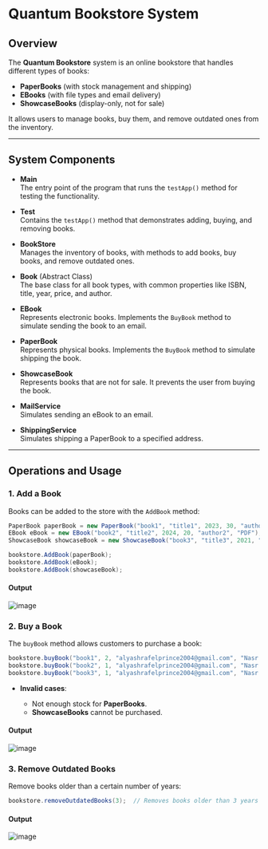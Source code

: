 # Quantum Bookstore System

## Overview

The **Quantum Bookstore** system is an online bookstore that handles different types of books:

- **PaperBooks** (with stock management and shipping)    
- **EBooks** (with file types and email delivery)
- **ShowcaseBooks** (display-only, not for sale)

It allows users to manage books, buy them, and remove outdated ones from the inventory.

---

## System Components

- **Main**  
    The entry point of the program that runs the `testApp()` method for testing the functionality.
    
- **Test**  
    Contains the `testApp()` method that demonstrates adding, buying, and removing books.
    
- **BookStore**  
    Manages the inventory of books, with methods to add books, buy books, and remove outdated ones.
    
- **Book** (Abstract Class)  
    The base class for all book types, with common properties like ISBN, title, year, price, and author.
    
- **EBook**  
    Represents electronic books. Implements the `BuyBook` method to simulate sending the book to an email.
    
- **PaperBook**  
    Represents physical books. Implements the `BuyBook` method to simulate shipping the book.
    
- **ShowcaseBook**  
    Represents books that are not for sale. It prevents the user from buying the book.
    
- **MailService**  
    Simulates sending an eBook to an email.
    
- **ShippingService**  
    Simulates shipping a PaperBook to a specified address.
    

---

## Operations and Usage

### 1. Add a Book

Books can be added to the store with the `AddBook` method:

```java
PaperBook paperBook = new PaperBook("book1", "title1", 2023, 30, "author1", 10);
EBook eBook = new EBook("book2", "title2", 2024, 20, "author2", "PDF");
ShowcaseBook showcaseBook = new ShowcaseBook("book3", "title3", 2021, "author3");

bookstore.AddBook(paperBook);
bookstore.AddBook(eBook);
bookstore.AddBook(showcaseBook);
```

#### Output

![image](https://github.com/user-attachments/assets/e2fd2471-c819-40ce-938d-d725cf05b531)


### 2. Buy a Book

The `buyBook` method allows customers to purchase a book:

```java
bookstore.buyBook("book1", 2, "alyashrafelprince2004@gmail.com", "Nasr City");
bookstore.buyBook("book2", 1, "alyashrafelprince2004@gmail.com", "Nasr City");
bookstore.buyBook("book3", 1, "alyashrafelprince2004@gmail.com", "Nasr City");
```

- **Invalid cases**:
    
    - Not enough stock for **PaperBooks**.
    - **ShowcaseBooks** cannot be purchased.

#### Output

![image](https://github.com/user-attachments/assets/c2964a7f-a481-42d4-a7c6-aefed8fd8401)


### 3. Remove Outdated Books

Remove books older than a certain number of years:

```java
bookstore.removeOutdatedBooks(3);  // Removes books older than 3 years
```
#### Output

![image](https://github.com/user-attachments/assets/99c920be-2bc5-49f7-b661-b2c8f398fb92)
